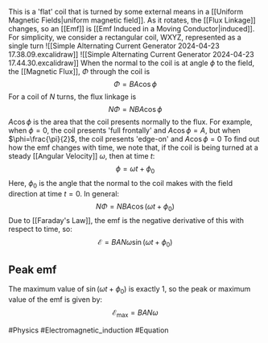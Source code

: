 This is a 'flat' coil that is turned by some external means in a [[Uniform Magnetic Fields|uniform magnetic field]]. As it rotates, the [[Flux Linkage]] changes, so an [[Emf]] is [[Emf Induced in a Moving Conductor|induced]]. For simplicity, we consider a rectangular coil, WXYZ, represented as a single turn
![[Simple Alternating Current Generator 2024-04-23 17.38.09.excalidraw]]
![[Simple Alternating Current Generator 2024-04-23 17.44.30.excalidraw]]
When the normal to the coil is at angle $\phi$ to the field, the [[Magnetic Flux]], $\Phi$ through the coil is
$$
\Phi=BA\cos \phi
$$
For a coil of $N$ turns, the flux linkage is
$$
N\Phi=NBA\cos \phi
$$
$A\cos \phi$ is the area that the coil presents normally to the flux. For example, when $\phi=0$, the coil presents 'full frontally' and $A\cos \phi=A$, but when $\phi=\frac{\pi}{2}$, the coil presents 'edge-on' and $A\cos \phi=0$
To find out how the emf changes with time, we note that, if the coil is being turned at a steady [[Angular Velocity]] $\omega$, then at time $t$:
$$
\phi=\omega t+\phi_{0}
$$
Here, $\phi_{0}$ is the angle that the normal to the coil makes with the field direction at time $t=0$. In general:
$$
N\Phi=NBA\cos(\omega t+\phi_{0})
$$
Due to [[Faraday's Law]], the emf is the negative derivative of this with respect to time, so:
$$
\mathscr{E}=BAN\omega \sin(\omega t+\phi_{0})
$$

## Peak emf
The maximum value of $\sin(\omega t+\phi_{0})$ is exactly 1, so the peak or maximum value of the emf is given by:
$$
\mathscr{E}_\text{max}=BAN\omega
$$

#Physics #Electromagnetic_induction #Equation